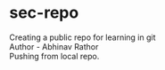# sec-repo
Creating a public repo for learning in git
<br>
Author - Abhinav Rathor
<br>
Pushing from local repo.
